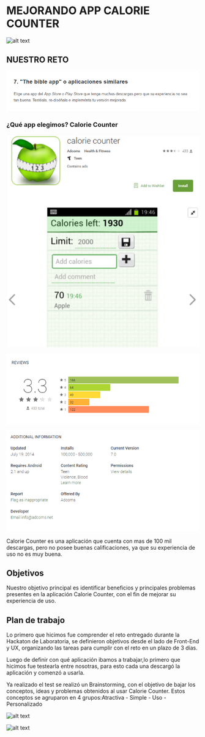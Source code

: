 # MEJORANDO APP CALORIE COUNTER 

![alt text](http://img.fenixzone.net/i/F2deSpO.png)

## NUESTRO RETO 
![alt text](https://github.com/minimalista12/Proyecto-Final/blob/master/imagenes/RETO.png)

### ¿Qué app elegimos?  Calorie Counter 
![alt text](https://github.com/minimalista12/Proyecto-Final/blob/master/imagenes/app1.png)

![alt text](https://github.com/minimalista12/Proyecto-Final/blob/master/imagenes/app2.png)

![alt text](https://github.com/minimalista12/Proyecto-Final/blob/master/imagenes/app3.png)

Calorie Counter es una aplicación que cuenta con mas de 100 mil descargas, pero no posee buenas calificaciones, ya que su experiencia de uso no es muy buena. 

## Objetivos
Nuestro objetivo principal es identificar beneficios y principales problemas presentes en la aplicación Calorie Counter, con el fin de mejorar su experiencia de uso.

## Plan de trabajo
Lo primero que hicimos fue comprender el reto entregado durante la Hackaton de Laboratoria, se definieron objetivos desde el lado de Front-End y UX, organizando las tareas para cumplir con el reto en un plazo de 3 días.

Luego de definir con qué aplicación ibamos a trabajar,lo primero que hicimos fue testearla entre nosotras, para esto cada una descargó la aplicación y comenzó a usarla.

Ya realizado el test se realizó un Brainstorming, con el objetivo de bajar los conceptos, ideas y problemas obtenidos al usar Calorie Counter. Estos conceptos se agruparon en 4 grupos:Atractiva - Simple - Uso - Personalizado

![alt text](https://lh4.googleusercontent.com/ueCbNhdcZzYqSsplaLUx4lmwf8kNMz-CXhYZ6_lCD0cZub2dJRG6-kXlPhd7U-OkNJCiMQfwjuhYjUYU8YBW=w1366-h671-rw)

![alt text](https://lh6.googleusercontent.com/xYb7pm8ritWHRjQ6VlmvK3LAnv6r1tiF0ljn7UbURG-t0caF0MeZWMwoWYs4bJoCvhUBoUEXf_iAtu_eCoQB=w1366-h671-rw)
